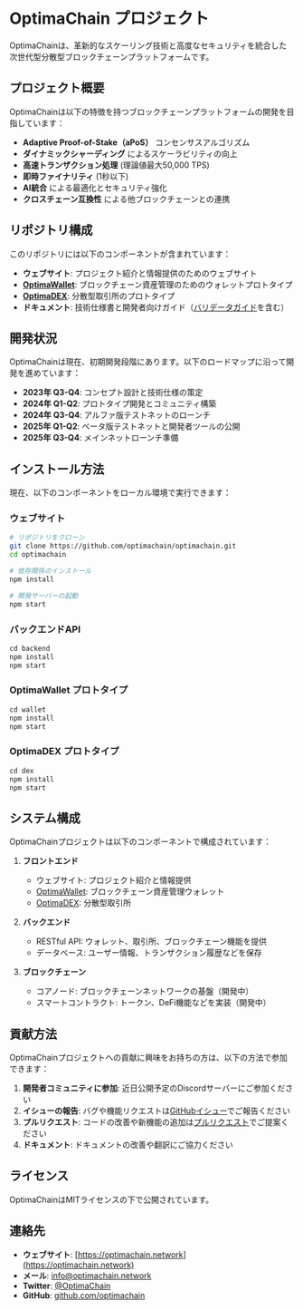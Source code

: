 # OptimaChain プロジェクト

OptimaChainは、革新的なスケーリング技術と高度なセキュリティを統合した次世代型分散型ブロックチェーンプラットフォームです。

## プロジェクト概要

OptimaChainは以下の特徴を持つブロックチェーンプラットフォームの開発を目指しています：

- **Adaptive Proof-of-Stake（aPoS）** コンセンサスアルゴリズム
- **ダイナミックシャーディング** によるスケーラビリティの向上
- **高速トランザクション処理** (理論値最大50,000 TPS)
- **即時ファイナリティ** (1秒以下)
- **AI統合** による最適化とセキュリティ強化
- **クロスチェーン互換性** による他ブロックチェーンとの連携

## リポジトリ構成

このリポジトリには以下のコンポーネントが含まれています：

- **ウェブサイト**: プロジェクト紹介と情報提供のためのウェブサイト
- **[OptimaWallet](#optimawallet-プロトタイプ)**: ブロックチェーン資産管理のためのウォレットプロトタイプ
- **[OptimaDEX](#optimadex-プロトタイプ)**: 分散型取引所のプロトタイプ
- **ドキュメント**: 技術仕様書と開発者向けガイド（[バリデータガイド](validator-guide.md)を含む）

## 開発状況

OptimaChainは現在、初期開発段階にあります。以下のロードマップに沿って開発を進めています：

- **2023年 Q3-Q4**: コンセプト設計と技術仕様の策定
- **2024年 Q1-Q2**: プロトタイプ開発とコミュニティ構築
- **2024年 Q3-Q4**: アルファ版テストネットのローンチ
- **2025年 Q1-Q2**: ベータ版テストネットと開発者ツールの公開
- **2025年 Q3-Q4**: メインネットローンチ準備

## インストール方法

現在、以下のコンポーネントをローカル環境で実行できます：

### ウェブサイト

```bash
# リポジトリをクローン
git clone https://github.com/optimachain/optimachain.git
cd optimachain

# 依存関係のインストール
npm install

# 開発サーバーの起動
npm start
```

### バックエンドAPI

```javascript
cd backend
npm install
npm start
```

### OptimaWallet プロトタイプ

```javascript
cd wallet
npm install
npm start
```

### OptimaDEX プロトタイプ

```javascript
cd dex
npm install
npm start
```

## システム構成

OptimaChainプロジェクトは以下のコンポーネントで構成されています：

1. **フロントエンド**
   - ウェブサイト: プロジェクト紹介と情報提供
   - [OptimaWallet](#optimawallet-プロトタイプ): ブロックチェーン資産管理ウォレット
   - [OptimaDEX](#optimadex-プロトタイプ): 分散型取引所

2. **バックエンド**
   - RESTful API: ウォレット、取引所、ブロックチェーン機能を提供
   - データベース: ユーザー情報、トランザクション履歴などを保存

3. **ブロックチェーン**
   - コアノード: ブロックチェーンネットワークの基盤（開発中）
   - スマートコントラクト: トークン、DeFi機能などを実装（開発中）

## 貢献方法

OptimaChainプロジェクトへの貢献に興味をお持ちの方は、以下の方法で参加できます：

1. **開発者コミュニティに参加**: 近日公開予定のDiscordサーバーにご参加ください
2. **イシューの報告**: バグや機能リクエストは[GitHubイシュー](https://github.com/enablerdao/OptimaChain/issues)でご報告ください
3. **プルリクエスト**: コードの改善や新機能の追加は[プルリクエスト](https://github.com/enablerdao/OptimaChain/pulls)でご提案ください
4. **ドキュメント**: ドキュメントの改善や翻訳にご協力ください

## ライセンス

OptimaChainはMITライセンスの下で公開されています。

## 連絡先

- **ウェブサイト**: [https://optimachain.network](https://optimachain.network)
- **メール**: info@optimachain.network
- **Twitter**: [@OptimaChain](https://twitter.com/OptimaChain)
- **GitHub**: [github.com/optimachain](https://github.com/optimachain)